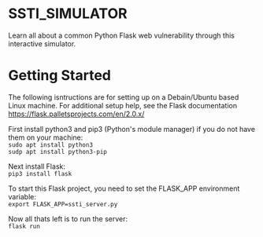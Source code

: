 # SSTI_SIMULATOR

Learn all about a common Python Flask web vulnerability through this interactive simulator.

# Getting Started  

The following isntructions are for setting up on a Debain/Ubuntu based Linux machine. For additional setup help, see the Flask documentation https://flask.palletsprojects.com/en/2.0.x/  

First install python3 and pip3 (Python's module manager) if you do not have them on your machine:  
`sudo apt install python3`  
`sudp apt install python3-pip`

Next install Flask:  
`pip3 install flask`

To start this Flask project, you need to set the FLASK_APP environment variable:  
`export FLASK_APP=ssti_server.py`

Now all thats left is to run the server:  
`flask run`
